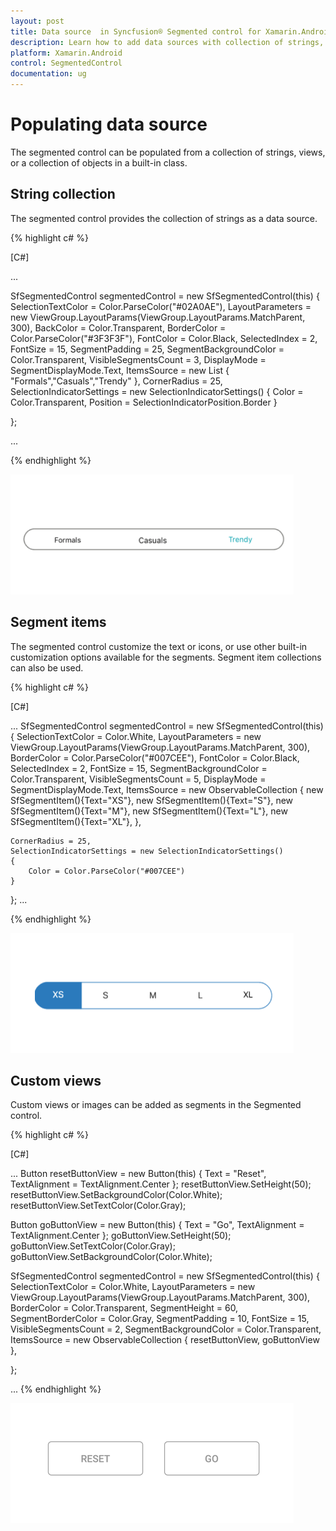 ```yaml
---
layout: post
title: Data source  in Syncfusion® Segmented control for Xamarin.Android
description: Learn how to add data sources with collection of strings, segment items, and custom views for Segmented control in Xamarin.Android
platform: Xamarin.Android
control: SegmentedControl
documentation: ug
---
```


# Populating data source

The segmented control can be populated from a collection of strings, views, or a collection of objects in a built-in class.

## String collection

The segmented control provides the collection of strings as a data source.

{% highlight c# %}

[C#]

...


SfSegmentedControl segmentedControl = new SfSegmentedControl(this)
{
    SelectionTextColor = Color.ParseColor("#02A0AE"),
    LayoutParameters = new ViewGroup.LayoutParams(ViewGroup.LayoutParams.MatchParent, 300),
    BackColor = Color.Transparent,
    BorderColor = Color.ParseColor("#3F3F3F"),
    FontColor = Color.Black,
    SelectedIndex = 2,
    FontSize = 15,
    SegmentPadding = 25,
    SegmentBackgroundColor = Color.Transparent,
    VisibleSegmentsCount = 3,
    DisplayMode = SegmentDisplayMode.Text,
    ItemsSource = new List<String>
    {
        "Formals","Casuals","Trendy"
    },
    CornerRadius = 25,
    SelectionIndicatorSettings = new SelectionIndicatorSettings()
    {
        Color = Color.Transparent,
        Position = SelectionIndicatorPosition.Border
    }

};

...

{% endhighlight %}

![Xamarin.Android SfSegmentedControl populating items with string items](images/Data-source/Xamarin_Android_string.png)

## Segment items

The segmented control customize the text or icons, or use other built-in customization options available for the segments. Segment item collections can also be used.

{% highlight c# %}

[C#]

...
SfSegmentedControl segmentedControl = new SfSegmentedControl(this)
{
    SelectionTextColor = Color.White,
    LayoutParameters = new ViewGroup.LayoutParams(ViewGroup.LayoutParams.MatchParent, 300),
    BorderColor = Color.ParseColor("#007CEE"),
    FontColor = Color.Black,
    SelectedIndex = 2,
    FontSize = 15,
    SegmentBackgroundColor = Color.Transparent,
    VisibleSegmentsCount = 5,
    DisplayMode = SegmentDisplayMode.Text,
    ItemsSource = new ObservableCollection<SfSegmentItem>
    {
        new SfSegmentItem(){Text="XS"},
        new SfSegmentItem(){Text="S"},
        new SfSegmentItem(){Text="M"},
        new SfSegmentItem(){Text="L"},
        new SfSegmentItem(){Text="XL"},
    },

    CornerRadius = 25,
    SelectionIndicatorSettings = new SelectionIndicatorSettings()
    {
        Color = Color.ParseColor("#007CEE")
    }

};
...

{% endhighlight %}

![Xamarin.Android SfSegmentedControl populating items with segment items](images/Data-source/Xamarin_Android_SegmentItemCollection.png) 
   
## Custom views

Custom views or images can be added as segments in the Segmented control.

{% highlight c# %}

[C#]

...
Button resetButtonView = new Button(this) { Text = "Reset", TextAlignment = TextAlignment.Center };
resetButtonView.SetHeight(50);
resetButtonView.SetBackgroundColor(Color.White);
resetButtonView.SetTextColor(Color.Gray);

Button goButtonView = new Button(this) { Text = "Go", TextAlignment = TextAlignment.Center };
goButtonView.SetHeight(50);
goButtonView.SetTextColor(Color.Gray);
goButtonView.SetBackgroundColor(Color.White);

SfSegmentedControl segmentedControl = new SfSegmentedControl(this)
{
    SelectionTextColor = Color.White,
    LayoutParameters = new ViewGroup.LayoutParams(ViewGroup.LayoutParams.MatchParent, 300),
    BorderColor = Color.Transparent,
    SegmentHeight = 60,
    SegmentBorderColor = Color.Gray,
    SegmentPadding = 10,
    FontSize = 15,
    VisibleSegmentsCount = 2,
    SegmentBackgroundColor = Color.Transparent,
    ItemsSource = new ObservableCollection<View>
    {
        resetButtonView,
        goButtonView
    },

};

...
{% endhighlight %}

![Xamarin.Android SfSegmentedControl populating items with custom views](images/Data-source/Xamarin_Android_Itemcolor.png)


